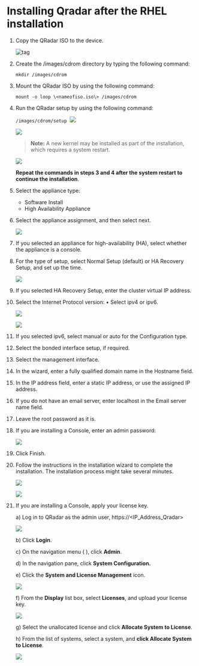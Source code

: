 [title]: # (Installing Qradar after the RHEL installation)
[tags]: # (introduction)
[priority]: # (4)
# Installing Qradar after the RHEL installation

1. Copy the QRadar ISO to the device.  

   ![tag](images/58c37797b34b2a8ce9041042c652b07e.png)

1. Create the /images/cdrom directory by typing the following command:  

   `mkdir /images/cdrom`

1. Mount the QRadar ISO by using the following command:

   `mount -o loop \<nameofiso.iso\> /images/cdrom`

1. Run the QRadar setup by using the following command:  

   `/images/cdrom/setup`
­­
   ![](images/e7737744ce7e10839f00f7d0202e4a0c.png)

   ![](images/7e49cb10798a7bbc3045072b15b283d3.png)

   >**Note:** A new kernel may be installed as part of the installation, which requires a system restart.  

   ![](images/817a8f526ce449de1e71c52b12a7c3fd.png)

   __Repeat the commands in steps 3 and 4 after the system restart to continue the installation__.

1. Select the appliance type:

   * Software Install
   * High Availability Appliance

1. Select the appliance assignment, and then select next.  

   ![](images/581ea59e9dd0aba716b5a303b67407b6.png)

1. If you selected an appliance for high-availability (HA), select whether the appliance is a console.

1. For the type of setup, select Normal Setup (default) or HA Recovery Setup, and set up the time.  

   ![](images/cc55fd88a9416773ed87ac9e2f4cefa9.png)

1. If you selected HA Recovery Setup, enter the cluster virtual IP address.
1. Select the Internet Protocol version: • Select ipv4 or ipv6.  

   ![](images/88f0bf30e2a044c484dda2818f00f874.png)

   ![](images/c2f0b7832992ea668d8bb99725de7402.png)

1. If you selected ipv6, select manual or auto for the Configuration type.

1. Select the bonded interface setup, if required.

1. Select the management interface.

1. In the wizard, enter a fully qualified domain name in the Hostname field.

1. In the IP address field, enter a static IP address, or use the assigned IP
address.

1. If you do not have an email server, enter localhost in the Email server name
field.

1. Leave the root password as it is.

1. If you are installing a Console, enter an admin password:  

   ![](images/f5ba9d7be9df32f137a3a9ac6bc6084f.png)

1. Click Finish.  
1. Follow the instructions in the installation wizard to complete the installation. The installation process might take several minutes.  

   ![](images/a1e4d04a697f023d7255b1516e0e4fdf.png)

   ![](images/6f5bf8583cb272e2763f0294a70c2152.png)

1. If you are installing a Console, apply your license key.

   a) Log in to QRadar as the admin user,
   https://\<IP_Address_Qradar\>  

   ![](images/9b573a9b7cc81bdecfde775b50f1441a.png)

   b) Click **Login**.

   c) On the navigation menu ( ), click **Admin**.

   d) In the navigation pane, click **System Configuration.**

   e) Click the **System and License Management** icon.  

   ![](images/338e75f912a7f14ca0b69254a2c2657a.png)

   f) From the **Display** list box, select **Licenses**, and upload your license key.  

   ![](images/4f3cebab49a374984c0958bfa1aecdcc.png)

   g) Select the unallocated license and click **Allocate System to License**.

   h) From the list of systems, select a system, and **click Allocate System to License**.  

   ![](images/04ccb477541b07bb30c28dd9d6cbf746.png)